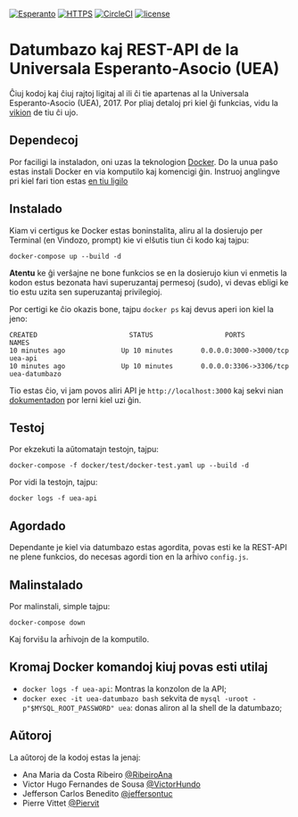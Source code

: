 [![Esperanto](https://img.shields.io/badge/Esperanto-jes-green.svg)](https://eo.wikipedia.org/wiki/Esperanto)
[![HTTPS](https://img.shields.io/badge/HTTPS-jes-green.svg)](https://letsencrypt.org/)
[![CircleCI](https://img.shields.io/circleci/project/github/RedSparr0w/node-csgo-parser.svg)](https://circleci.com/gh/RibeiroAna/datumbazoUEA)
[![license](https://img.shields.io/github/license/mashape/apistatus.svg)](/LICENSE)

# Datumbazo kaj REST-API de la Universala Esperanto-Asocio (UEA)

Ĉiuj kodoj kaj ĉiuj rajtoj ligitaj al ili ĉi tie apartenas al la Universala Esperanto-Asocio (UEA), 2017.
Por pliaj detaloj pri kiel ĝi funkcias, vidu la [vikion](https://github.com/RibeiroAna/datumbazoUEA/wiki) de tiu ĉi ujo.

## Dependecoj

Por faciligi la instaladon, oni uzas la teknologion [Docker](https://www.docker.com/). Do la unua paŝo estas instali Docker en via komputilo kaj komencigi ĝin. Instruoj anglingve pri kiel fari tion estas [en tiu ligilo](https://www.docker.com/community-edition)

## Instalado

Kiam vi certigus ke Docker estas boninstalita, aliru al la dosierujo per Terminal (en Vindozo, prompt) kie vi elŝutis tiun ĉi kodo kaj tajpu:

````
docker-compose up --build -d
````

 **Atentu** ke ĝi verŝajne ne bone funkcios se en la dosierujo kiun vi enmetis la kodon estus bezonata havi superuzantaj permesoj (sudo), vi devas ebligi ke tio estu uzita sen superuzantaj privilegioj.

 Por certigi ke ĉio okazis bone, tajpu `docker ps` kaj devus aperi ion kiel la jeno:

````
CREATED                       STATUS                  PORTS                              NAMES
10 minutes ago              Up 10 minutes       0.0.0.0:3000->3000/tcp   uea-api
10 minutes ago              Up 10 minutes       0.0.0.0:3306->3306/tcp  uea-datumbazo
````

Tio estas ĉio, vi jam povos aliri API je `http://localhost:3000` kaj sekvi nian [dokumentadon](/datumbazoUEA/wiki) por lerni kiel uzi ĝin.

## Testoj

Por ekzekuti la aŭtomatajn testojn, tajpu:

`docker-compose -f docker/test/docker-test.yaml up --build -d`

Por vidi la testojn, tajpu:

`docker logs -f uea-api`

## Agordado

Dependante je kiel via datumbazo estas agordita, povas esti ke la REST-API ne plene funkcios, do necesas agordi tion en la arĥivo `config.js`.

## Malinstalado

Por malinstali, simple tajpu:

`docker-compose down`

Kaj forviŝu la arĥivojn de la komputilo.

## Kromaj Docker komandoj kiuj povas esti utilaj

* `docker logs -f uea-api`: Montras la konzolon de la API;
* `docker exec -it uea-datumbazo bash` sekvita de `mysql -uroot -p"$MYSQL_ROOT_PASSWORD" uea`: donas aliron al la shell de la datumbazo;


## Aŭtoroj

La aŭtoroj de la kodoj estas la jenaj:
- Ana Maria da Costa Ribeiro [@RibeiroAna](https://github.com/RibeiroAna/)
- Victor Hugo Fernandes de Sousa [@VictorHundo](https://github.com/VictorHundo/)
- Jefferson Carlos Benedito [@jeffersontuc](https://github.com/jeffersontuc)
- Pierre Vittet [@Piervit](https://github.com/Piervit/)
